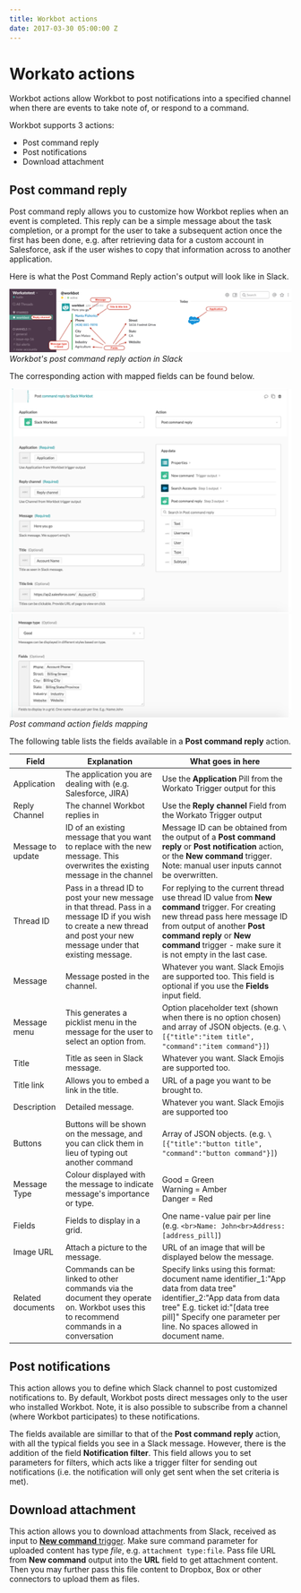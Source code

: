 ```yaml
---
title: Workbot actions
date: 2017-03-30 05:00:00 Z
---
```


# Workato actions
Workbot actions allow Workbot to post notifications into a specified channel when there are events to take note of, or respond to a command.

Workbot supports 3 actions:
* Post command reply
* Post notifications
* Download attachment

## Post command reply
Post command reply allows you to customize how Workbot replies when an event is completed. This reply can be a simple message about the task completion, or a prompt for the user to take a subsequent action once the first has been done, e.g. after retrieving data for a custom account in Salesforce, ask if the user wishes to copy that information across to another application.

Here is what the Post Command Reply action's output will look like in Slack.

![Workbot post command reply](/assets/images/Workbot/workbot-custom-commands/post-command-reply2.png)
*Workbot's post command reply action in Slack*

The corresponding action with mapped fields can be found below.

![Workbot post command reply](/assets/images/Workbot/workbot-custom-commands/post-command-action-mapping1.png)
![Workbot post command reply](/assets/images/Workbot/workbot-custom-commands/post-command-action-mapping2.png)
*Post command action fields mapping*

The following table lists the fields available in a **Post command reply** action.

|Field   |Explanation|What goes in here   |
|---|---|---|
|Application|The application you are dealing with (e.g. Salesforce, JIRA)|Use the **Application** Pill from the Workato Trigger output for this|
|Reply Channel|The channel Workbot replies in|Use the **Reply channel** Field from the Workato Trigger output|
|Message to update|ID of an existing message that you want to replace with the new message. This overwrites the existing message in the channel|Message ID can be obtained from the output of a **Post command reply** or **Post notification** action,  or the **New command** trigger. Note: manual user inputs cannot be overwritten.|
|Thread ID|Pass in a thread ID to post your new message in that thread. Pass in a message ID if you wish to create a new thread and post your new message under that existing message.|For replying to the current thread use thread ID value from **New command** trigger. For creating new thread pass here message ID from output of another **Post command reply** or **New command** trigger - make sure it is not empty in the last case.|
|Message|Message posted in the channel.|Whatever you want. Slack Emojis are supported too. This field is optional if you use the **Fields** input field.|
|Message menu|This generates a picklist menu in the message for the user to select an option from.|Option placeholder text (shown when there is no option chosen) and array of JSON objects. (e.g. `\[{"title":"item title", "command":"item command"}]`)|
|Title|Title as seen in Slack message.|Whatever you want. Slack Emojis are supported too.|
|Title link|Allows you to embed a link in the title.|URL of a page you want to be brought to.|
|Description|Detailed message.|Whatever you want. Slack Emojis are supported too|
|Buttons|Buttons will be shown on the message, and you can click them in lieu of typing out another command|Array of JSON objects. (e.g. `\[{"title":"button title", "command":"button command"}]`)|
|Message Type|Colour displayed with the message to indicate message's importance or type.|Good = Green <br>Warning = Amber <br>Danger = Red|
|Fields|Fields to display in a grid.|One name-value pair per line (e.g. `<br>Name: John<br>Address: [address_pill]`)
|Image URL|Attach a picture to the message.|URL of an image that will be displayed below the message.
|Related documents|Commands can be linked to other commands via the document they operate on. Workbot uses this to recommend commands in a conversation|Specify links using this format: document name identifier_1:"App data from data tree" identifier_2:"App data from data tree" E.g. ticket id:"[data tree pill]" Specify one parameter per line. No spaces allowed in document name.|

## Post notifications
This action allows you to define which Slack channel to post customized notifications to. By default, Workbot posts direct messages only to the user who installed Workbot. Note, it is also possible to subscribe from a channel (where Workbot participates) to these notifications.

The fields available are simillar to that of the **Post command reply** action, with all the typical fields you see in a Slack message. However, there is the addition of the field **Notification filter**. This field allows you to set parameters for filters, which acts like a trigger filter for sending out notifications (i.e. the notification will only get sent when the set criteria is met).

## Download attachment
This action allows you to download attachments from Slack, received as input to [**New command** trigger](workbot-triggers.md#new-commands-building-custom-commands). Make sure command parameter for uploaded content has type *file*, e.g. `attachment type:file`. Pass file URL from **New command** output into the **URL** field to get attachment content. Then you may further pass this file content to Dropbox, Box or other connectors to upload them as files.
